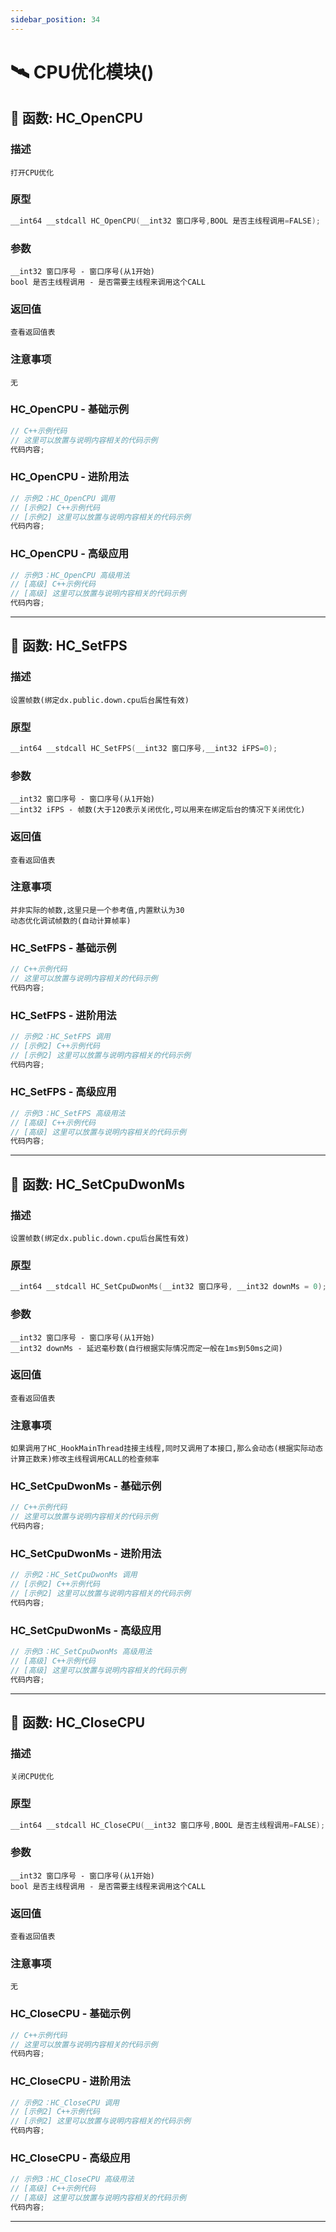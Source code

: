 ```yaml
---
sidebar_position: 34
---
```


# 🛰️ CPU优化模块()
## 📌 函数: HC_OpenCPU
### 描述
```
打开CPU优化
```
### 原型
```cpp
__int64 __stdcall HC_OpenCPU(__int32 窗口序号,BOOL 是否主线程调用=FALSE);
```
### 参数
```
__int32 窗口序号 - 窗口序号(从1开始)
bool 是否主线程调用 - 是否需要主线程来调用这个CALL
```
### 返回值
```
查看返回值表
```
### 注意事项
```
无
```
### HC_OpenCPU - 基础示例
```cpp
// C++示例代码
// 这里可以放置与说明内容相关的代码示例
代码内容;
```
### HC_OpenCPU - 进阶用法
```cpp
// 示例2：HC_OpenCPU 调用
// [示例2] C++示例代码
// [示例2] 这里可以放置与说明内容相关的代码示例
代码内容;
```
### HC_OpenCPU - 高级应用
```cpp
// 示例3：HC_OpenCPU 高级用法
// [高级] C++示例代码
// [高级] 这里可以放置与说明内容相关的代码示例
代码内容;
```

---
## 📌 函数: HC_SetFPS
### 描述
```
设置帧数(绑定dx.public.down.cpu后台属性有效)
```
### 原型
```cpp
__int64 __stdcall HC_SetFPS(__int32 窗口序号,__int32 iFPS=0);
```
### 参数
```
__int32 窗口序号 - 窗口序号(从1开始)
__int32 iFPS - 帧数(大于120表示关闭优化,可以用来在绑定后台的情况下关闭优化)
```
### 返回值
```
查看返回值表
```
### 注意事项
```
并非实际的帧数,这里只是一个参考值,内置默认为30
动态优化调试帧数的(自动计算帧率)
```
### HC_SetFPS - 基础示例
```cpp
// C++示例代码
// 这里可以放置与说明内容相关的代码示例
代码内容;
```
### HC_SetFPS - 进阶用法
```cpp
// 示例2：HC_SetFPS 调用
// [示例2] C++示例代码
// [示例2] 这里可以放置与说明内容相关的代码示例
代码内容;
```
### HC_SetFPS - 高级应用
```cpp
// 示例3：HC_SetFPS 高级用法
// [高级] C++示例代码
// [高级] 这里可以放置与说明内容相关的代码示例
代码内容;
```

---
## 📌 函数: HC_SetCpuDwonMs
### 描述
```
设置帧数(绑定dx.public.down.cpu后台属性有效)
```
### 原型
```cpp
__int64 __stdcall HC_SetCpuDwonMs(__int32 窗口序号, __int32 downMs = 0);
```
### 参数
```
__int32 窗口序号 - 窗口序号(从1开始)
__int32 downMs - 延迟毫秒数(自行根据实际情况而定一般在1ms到50ms之间)
```
### 返回值
```
查看返回值表
```
### 注意事项
```
如果调用了HC_HookMainThread挂接主线程,同时又调用了本接口,那么会动态(根据实际动态计算正数来)修改主线程调用CALL的检查频率
```
### HC_SetCpuDwonMs - 基础示例
```cpp
// C++示例代码
// 这里可以放置与说明内容相关的代码示例
代码内容;
```
### HC_SetCpuDwonMs - 进阶用法
```cpp
// 示例2：HC_SetCpuDwonMs 调用
// [示例2] C++示例代码
// [示例2] 这里可以放置与说明内容相关的代码示例
代码内容;
```
### HC_SetCpuDwonMs - 高级应用
```cpp
// 示例3：HC_SetCpuDwonMs 高级用法
// [高级] C++示例代码
// [高级] 这里可以放置与说明内容相关的代码示例
代码内容;
```

---
## 📌 函数: HC_CloseCPU
### 描述
```
关闭CPU优化
```
### 原型
```cpp
__int64 __stdcall HC_CloseCPU(__int32 窗口序号,BOOL 是否主线程调用=FALSE);
```
### 参数
```
__int32 窗口序号 - 窗口序号(从1开始)
bool 是否主线程调用 - 是否需要主线程来调用这个CALL
```
### 返回值
```
查看返回值表
```
### 注意事项
```
无
```
### HC_CloseCPU - 基础示例
```cpp
// C++示例代码
// 这里可以放置与说明内容相关的代码示例
代码内容;
```
### HC_CloseCPU - 进阶用法
```cpp
// 示例2：HC_CloseCPU 调用
// [示例2] C++示例代码
// [示例2] 这里可以放置与说明内容相关的代码示例
代码内容;
```
### HC_CloseCPU - 高级应用
```cpp
// 示例3：HC_CloseCPU 高级用法
// [高级] C++示例代码
// [高级] 这里可以放置与说明内容相关的代码示例
代码内容;
```

---
